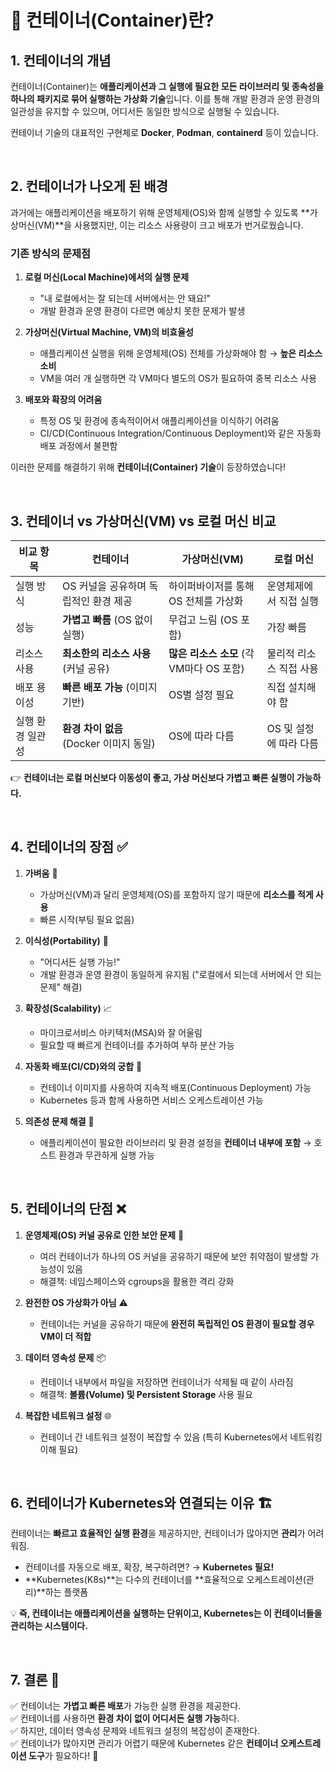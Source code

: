 # 🐳 컨테이너(Container)란?

## 1. 컨테이너의 개념
컨테이너(Container)는 **애플리케이션과 그 실행에 필요한 모든 라이브러리 및 종속성을 하나의 패키지로 묶어 실행하는 가상화 기술**입니다. 이를 통해 개발 환경과 운영 환경의 일관성을 유지할 수 있으며, 어디서든 동일한 방식으로 실행될 수 있습니다.

컨테이너 기술의 대표적인 구현체로 **Docker**, **Podman**, **containerd** 등이 있습니다.

<br>

## 2. 컨테이너가 나오게 된 배경
과거에는 애플리케이션을 배포하기 위해 운영체제(OS)와 함께 실행할 수 있도록 **가상머신(VM)**을 사용했지만, 이는 리소스 사용량이 크고 배포가 번거로웠습니다.

### 기존 방식의 문제점
1. **로컬 머신(Local Machine)에서의 실행 문제**  
   - "내 로컬에서는 잘 되는데 서버에서는 안 돼요!"
   - 개발 환경과 운영 환경이 다르면 예상치 못한 문제가 발생

2. **가상머신(Virtual Machine, VM)의 비효율성**  
   - 애플리케이션 실행을 위해 운영체제(OS) 전체를 가상화해야 함 → **높은 리소스 소비**
   - VM을 여러 개 실행하면 각 VM마다 별도의 OS가 필요하여 중복 리소스 사용

3. **배포와 확장의 어려움**  
   - 특정 OS 및 환경에 종속적이어서 애플리케이션을 이식하기 어려움
   - CI/CD(Continuous Integration/Continuous Deployment)와 같은 자동화 배포 과정에서 불편함

이러한 문제를 해결하기 위해 **컨테이너(Container) 기술**이 등장하였습니다!

<br>

## 3. 컨테이너 vs 가상머신(VM) vs 로컬 머신 비교

| 비교 항목 | 컨테이너 | 가상머신(VM) | 로컬 머신 |
|-----------|----------|--------------|------------|
| 실행 방식 | OS 커널을 공유하며 독립적인 환경 제공 | 하이퍼바이저를 통해 OS 전체를 가상화 | 운영체제에서 직접 실행 |
| 성능 | **가볍고 빠름** (OS 없이 실행) | 무겁고 느림 (OS 포함) | 가장 빠름 |
| 리소스 사용 | **최소한의 리소스 사용** (커널 공유) | **많은 리소스 소모** (각 VM마다 OS 포함) | 물리적 리소스 직접 사용 |
| 배포 용이성 | **빠른 배포 가능** (이미지 기반) | OS별 설정 필요 | 직접 설치해야 함 |
| 실행 환경 일관성 | **환경 차이 없음** (Docker 이미지 동일) | OS에 따라 다름 | OS 및 설정에 따라 다름 |

👉 **컨테이너는 로컬 머신보다 이동성이 좋고, 가상 머신보다 가볍고 빠른 실행이 가능하다.**

<br>

## 4. 컨테이너의 장점 ✅

1. **가벼움** 🔹  
   - 가상머신(VM)과 달리 운영체제(OS)를 포함하지 않기 때문에 **리소스를 적게 사용**
   - 빠른 시작(부팅 필요 없음)

2. **이식성(Portability)** 🚢  
   - "어디서든 실행 가능!"
   - 개발 환경과 운영 환경이 동일하게 유지됨 ("로컬에서 되는데 서버에서 안 되는 문제" 해결)

3. **확장성(Scalability)** 📈  
   - 마이크로서비스 아키텍처(MSA)와 잘 어울림
   - 필요할 때 빠르게 컨테이너를 추가하여 부하 분산 가능

4. **자동화 배포(CI/CD)와의 궁합** 🤖  
   - 컨테이너 이미지를 사용하여 지속적 배포(Continuous Deployment) 가능
   - Kubernetes 등과 함께 사용하면 서비스 오케스트레이션 가능

5. **의존성 문제 해결** 🔄  
   - 애플리케이션이 필요한 라이브러리 및 환경 설정을 **컨테이너 내부에 포함** → 호스트 환경과 무관하게 실행 가능

<br>

## 5. 컨테이너의 단점 ❌

1. **운영체제(OS) 커널 공유로 인한 보안 문제** 🔐  
   - 여러 컨테이너가 하나의 OS 커널을 공유하기 때문에 보안 취약점이 발생할 가능성이 있음
   - 해결책: 네임스페이스와 cgroups을 활용한 격리 강화

2. **완전한 OS 가상화가 아님** ⚠️  
   - 컨테이너는 커널을 공유하기 때문에 **완전히 독립적인 OS 환경이 필요할 경우 VM이 더 적합**

3. **데이터 영속성 문제** 📦  
   - 컨테이너 내부에서 파일을 저장하면 컨테이너가 삭제될 때 같이 사라짐
   - 해결책: **볼륨(Volume) 및 Persistent Storage** 사용 필요

4. **복잡한 네트워크 설정** 🌐  
   - 컨테이너 간 네트워크 설정이 복잡할 수 있음 (특히 Kubernetes에서 네트워킹 이해 필요)

<br>

## 6. 컨테이너가 Kubernetes와 연결되는 이유 🏗️
컨테이너는 **빠르고 효율적인 실행 환경**을 제공하지만, 컨테이너가 많아지면 **관리**가 어려워짐.
- 컨테이너를 자동으로 배포, 확장, 복구하려면? → **Kubernetes 필요!**
- **Kubernetes(K8s)**는 다수의 컨테이너를 **효율적으로 오케스트레이션(관리)**하는 플랫폼

💡 **즉, 컨테이너는 애플리케이션을 실행하는 단위이고, Kubernetes는 이 컨테이너들을 관리하는 시스템이다.**

<br>

## 7. 결론 🎯
✅ 컨테이너는 **가볍고 빠른 배포**가 가능한 실행 환경을 제공한다.  
✅ 컨테이너를 사용하면 **환경 차이 없이 어디서든 실행 가능**하다.  
✅ 하지만, 데이터 영속성 문제와 네트워크 설정의 복잡성이 존재한다.  
✅ 컨테이너가 많아지면 관리가 어렵기 때문에 Kubernetes 같은 **컨테이너 오케스트레이션 도구**가 필요하다! 🚀

